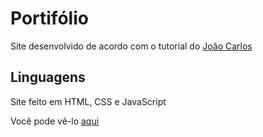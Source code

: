 # Portifólio

Site desenvolvido de acordo com o tutorial do [João Carlos](https://www.youtube.com/watch?v=L_JSUkn7LME&list=PLM_90--7SomWgfPYCXnpuoY2L-Z_Z-AiV&ab_channel=Jo%C3%A3oCarlosLimaeSilva )

## Linguagens

Site feito em HTML, CSS e JavaScript 

Você pode vê-lo [aqui](https://joped17.github.io/Projeto-Portfolio/)



